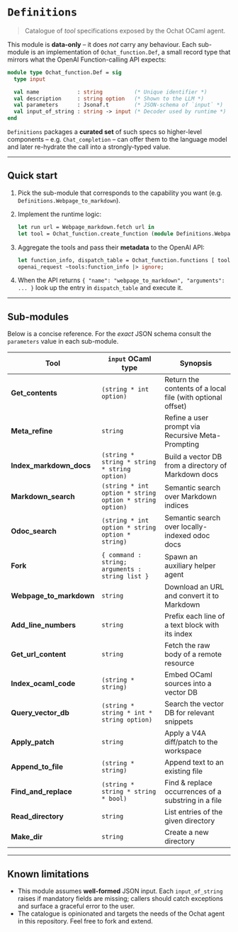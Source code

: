 # `Definitions`

> Catalogue of *tool* specifications exposed by the Ochat OCaml agent.

This module is **data-only** – it does *not* carry any behaviour.  Each
sub-module is an implementation of `Ochat_function.Def`, a small record
type that mirrors what the OpenAI Function-calling API expects:

```ocaml
module type Ochat_function.Def = sig
  type input

  val name            : string          (* Unique identifier *)
  val description     : string option   (* Shown to the LLM *)
  val parameters      : Jsonaf.t        (* JSON-schema of `input` *)
  val input_of_string : string -> input (* Decoder used by runtime *)
end
```

`Definitions` packages a **curated set** of such specs so higher-level
components – e.g. `Chat_completion` – can offer them to the language
model and later re-hydrate the call into a strongly-typed value.

---

## Quick start

1. Pick the sub-module that corresponds to the capability you want
   (e.g. `Definitions.Webpage_to_markdown`).
2. Implement the runtime logic:

   ```ocaml
   let run url = Webpage_markdown.fetch url in
   let tool = Ochat_function.create_function (module Definitions.Webpage_to_markdown) run
   ```
3. Aggregate the tools and pass their **metadata** to the OpenAI API:

   ```ocaml
   let function_info, dispatch_table = Ochat_function.functions [ tool ] in
   openai_request ~tools:function_info |> ignore;
   ```

4. When the API returns `{ "name": "webpage_to_markdown", "arguments": ... }`
   look up the entry in `dispatch_table` and execute it.

---

## Sub-modules

Below is a concise reference.  For the *exact* JSON schema consult the
`parameters` value in each sub-module.

| Tool | `input` OCaml type | Synopsis |
|------|--------------------|----------|
| **Get_contents** | `(string * int option)` | Return the contents of a local file (with optional offset) |
| **Meta_refine** | `string` | Refine a user prompt via Recursive Meta-Prompting |
| **Index_markdown_docs** | `(string * string * string * string option)` | Build a vector DB from a directory of Markdown docs |
| **Markdown_search** | `(string * int option * string option * string option)` | Semantic search over Markdown indices |
| **Odoc_search** | `(string * int option * string option * string)` | Semantic search over locally-indexed odoc docs |
| **Fork** | `{ command : string; arguments : string list }` | Spawn an auxiliary helper agent |
| **Webpage_to_markdown** | `string` | Download an URL and convert it to Markdown |
| **Add_line_numbers** | `string` | Prefix each line of a text block with its index |
| **Get_url_content** | `string` | Fetch the raw body of a remote resource |
| **Index_ocaml_code** | `(string * string)` | Embed OCaml sources into a vector DB |
| **Query_vector_db** | `(string * string * int * string option)` | Search the vector DB for relevant snippets |
| **Apply_patch** | `string` | Apply a V4A diff/patch to the workspace |
| **Append_to_file** | `(string * string)` | Append text to an existing file |
| **Find_and_replace** | `(string * string * string * bool)` | Find & replace occurrences of a substring in a file |
| **Read_directory** | `string` | List entries of the given directory |
| **Make_dir** | `string` | Create a new directory |

---

## Known limitations

* This module assumes **well-formed** JSON input.  Each `input_of_string`
  raises if mandatory fields are missing; callers should catch
  exceptions and surface a graceful error to the user.
* The catalogue is opinionated and targets the needs of the Ochat
  agent in this repository.  Feel free to fork and extend.




